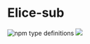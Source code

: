 # Elice-sub
![npm type definitions](https://img.shields.io/npm/types/typescript?logo=TypeScript&style=flat-square)
<img src="https://img.shields.io/badge/React-blue?style=flat-square&logo=React&logoColor=white"/>
